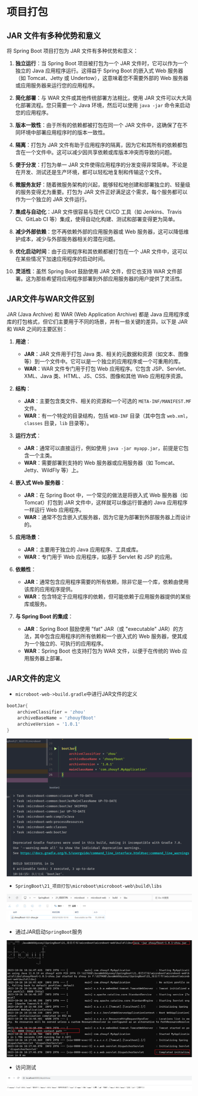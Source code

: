 # 项目打包

## JAR 文件有多种优势和意义

将 Spring Boot 项目打包为 JAR 文件有多种优势和意义：

1. **独立运行**：当 Spring Boot 项目被打包为一个 JAR 文件时，它可以作为一个独立的 Java 应用程序运行。这得益于 Spring Boot 的嵌入式 Web 服务器（如 Tomcat、Jetty 或 Undertow），这意味着您不需要外部的 Web 服务器或应用服务器来运行您的应用程序。

2. **简化部署**：与 WAR 文件或其他传统部署方法相比，使用 JAR 文件可以大大简化部署流程。您只需要一个 Java 环境，然后可以使用 `java -jar` 命令来启动您的应用程序。

3. **版本一致性**：由于所有的依赖都被打包在同一个 JAR 文件中，这确保了在不同环境中部署应用程序时的版本一致性。

4. **隔离**：打包为 JAR 文件有助于应用程序的隔离，因为它和其所有的依赖都包含在一个文件中。这可以减少因共享依赖或库版本冲突而导致的问题。

5. **便于分发**：打包为单一 JAR 文件使得应用程序的分发变得非常简单。不论是在开发、测试还是生产环境，都可以轻松地复制和传输这个文件。

6. **微服务友好**：随着微服务架构的兴起，能够轻松地创建和部署独立的、轻量级的服务变得尤为重要。打包为 JAR 文件正好满足这个需求，每个服务都可以作为一个独立的 JAR 文件运行。

7. **集成与自动化**：JAR 文件很容易与现代 CI/CD 工具（如 Jenkins、Travis CI、GitLab CI 等）集成，使得自动化构建、测试和部署变得更为简单。

8. **减少外部依赖**：您不再依赖外部的应用服务器或 Web 服务器，这可以降低维护成本，减少与外部服务器相关的潜在问题。

9. **优化启动时间**：由于应用程序和其依赖都被打包在一个 JAR 文件中，这可以在某些情况下加速应用程序的启动时间。

10. **灵活性**：虽然 Spring Boot 鼓励使用 JAR 文件，但它也支持 WAR 文件部署。这为那些希望将应用程序部署到外部应用服务器的用户提供了灵活性。

## JAR文件与WAR文件区别

JAR (Java Archive) 和 WAR (Web Application Archive) 都是 Java 应用程序或库的打包格式，但它们主要用于不同的场景，并有一些关键的差异。以下是 JAR 和 WAR 之间的主要区别：

1. **用途**：
   - **JAR**：JAR 文件用于打包 Java 类、相关的元数据和资源（如文本、图像等）到一个文件中。它可以是一个独立的应用程序或一个可重用的库。
   - **WAR**：WAR 文件专门用于打包 Web 应用程序。它包含 JSP、Servlet、XML、Java 类、HTML、JS、CSS、图像和其他 Web 应用程序资源。

2. **结构**：
   - **JAR**：主要包含类文件、相关的资源和一个可选的 `META-INF/MANIFEST.MF` 文件。
   - **WAR**：有一个特定的目录结构，包括 `WEB-INF` 目录（其中包含 `web.xml`，`classes` 目录，`lib` 目录等）。

3. **运行方式**：
   - **JAR**：通常可以直接运行，例如使用 `java -jar myapp.jar`，前提是它包含一个主类。
   - **WAR**：需要部署到支持的 Web 服务器或应用服务器（如 Tomcat、Jetty、WildFly 等）上。

4. **嵌入式 Web 服务器**：
   - **JAR**：在 Spring Boot 中，一个常见的做法是将嵌入式 Web 服务器（如 Tomcat）打包到 JAR 文件中，这样就可以像运行普通的 Java 应用程序一样运行 Web 应用程序。
   - **WAR**：通常不包含嵌入式服务器，因为它是为部署到外部服务器上而设计的。

5. **应用场景**：
   - **JAR**：主要用于独立的 Java 应用程序、工具或库。
   - **WAR**：专门用于 Web 应用程序，如基于 Servlet 和 JSP 的应用。

6. **依赖性**：
   - **JAR**：通常包含应用程序需要的所有依赖，除非它是一个库，依赖由使用该库的应用程序提供。
   - **WAR**：包含特定于应用程序的依赖，但可能依赖于应用服务器提供的某些库或服务。

7. **与 Spring Boot 的集成**：
   - **JAR**：Spring Boot 鼓励使用 "fat" JAR（或 "executable" JAR）的方法，其中包含应用程序的所有依赖和一个嵌入式的 Web 服务器，使其成为一个独立的、可执行的应用程序。
   - **WAR**：Spring Boot 也支持打包为 WAR 文件，以便于在传统的 Web 应用服务器上部署。

## JAR文件的定义

- `microboot-web->build.gradle`中进行JAR文件的定义

```groovy
bootJar{
    archiveClassifier = 'zhou'
    archiveBaseName = 'zhouyfBoot'
    archiveVersion = '1.0.1'
}
```

![image-20231026101950742](assets/image-20231026101950742.png)

- `SpringBoot\21_项目打包\microboot\microboot-web\build\libs`

![image-20231026102056465](assets/image-20231026102056465.png)

- 通过JAR启动`SpringBoot`服务

![image-20231026102307449](assets/image-20231026102307449.png)

- 访问测试

![image-20231026102338898](assets/image-20231026102338898.png)